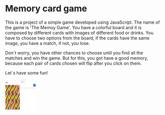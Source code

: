 # Memory card game

This is a project of a simple game developed using JavaScript. The name of the game is 'The Memoy Game'. You have a colorful board and it is composed by different cards with images of different food or drinks. You have to choose two options from the board, if the cards have the same image, you have a match, if not, you lose. 

Don´t worry, you have other chances to choose until you find all the matches and win the game. But for this, you got have a good memory, because each pair of cards chosen will flip after you click on them. 

Let´s have some fun!

<img src="game.JPG" width="100" height="100">